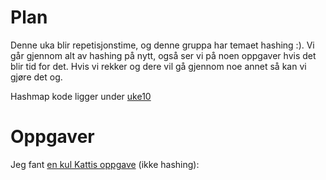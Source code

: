 # Plan

Denne uka blir repetisjonstime, og denne gruppa har temaet hashing :). Vi går gjennom alt av hashing på nytt, også ser vi på noen oppgaver hvis det blir tid for det. Hvis vi rekker og dere vil gå gjennom noe annet så kan vi gjøre det og.

Hashmap kode ligger under [uke10](../uke10)

# Oppgaver

Jeg fant [en kul Kattis oppgave](https://open.kattis.com/problems/moneymatters) (ikke hashing): 
